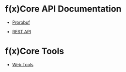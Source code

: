 # f(x)Core API Documentation

* [Prorobuf](proto)

* [REST API](swagger-ui)

# f(x)Core Tools

* [Web Tools](tools)